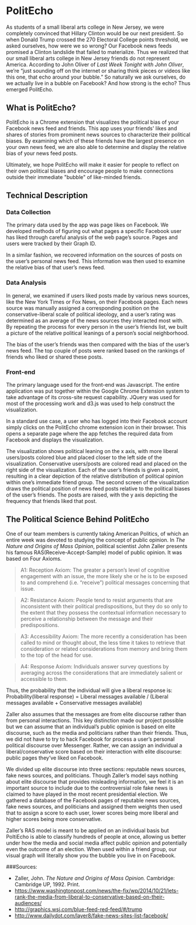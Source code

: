 # PolitEcho 

As students of a small liberal arts college in New Jersey, we were completely convinced that Hillary Clinton would be our next president. So when Donald Trump crossed the 270 Electoral College points threshold, we asked ourselves, how were we so wrong? Our Facebook news feeds promised a Clinton landslide that failed to materialize. Thus we realized that our small liberal arts college in New Jersey friends do not represent America. According to John Oliver of *Last Week Tonight with John Oliver*, we’re “just sounding off on the internet or sharing think pieces or videos like this one, that echo around your bubble.” So naturally we ask ourselves, do we actually live in a bubble on Facebook? And how strong is the echo? Thus emerged PolitEcho. 

## What is PolitEcho? 

PolitEcho is a Chrome extension that visualizes the political bias of your Facebook news feed and friends. This app uses your friends' likes and shares of stories from prominent news sources to characterize their political biases. By examining which of these friends have the largest presence on your own news feed, we are also able to determine and display the relative bias of your news feed posts.

Ultimately, we hope PolitEcho will make it easier for people to reflect on their own political biases and encourage people to make connections outside their immediate "bubble" of like-minded friends.

## Technical Description
### Data Collection
The primary data used by the app was page likes on Facebook. We developed methods of figuring out what pages a specific Facebook user has liked through careful analysis of the web page’s source. Pages and users were tracked by their Graph ID. 

In a similar fashion, we recovered information on the sources of posts on the user’s personal news feed. This information was then used to examine the relative bias of that user’s news feed.

### Data Analysis
In general, we examined if users liked posts made by various news sources, like the New York Times or Fox News, on their Facebook pages. Each news source was manually assigned a corresponding position on the conservative-liberal scale of political ideology, and a user’s rating was determined as an average of the news sources they interacted most with. By repeating the process for every person in the user’s friends list, we built a picture of the relative political leanings of a person’s social neighborhood.

The bias of the user’s friends was then compared with the bias of the user’s news feed. The top couple of posts were ranked based on the rankings of friends who liked or shared these posts. 

### Front-end
The primary language used for the front-end was Javascript. The entire application was put together within the Google Chrome Extension system to take advantage of its cross-site request capability. JQuery was used for most of the processing work and d3.js was used to help construct the visualization.

In a standard use case, a user who has logged into their Facebook account simply clicks on the PolitEcho chrome extension icon in their browser. This opens a separate page where the app fetches the required data from Facebook and displays the visualization.


<!-- Insert images here -->


The visualization shows political leaning on the x axis, with more liberal users/posts colored blue and placed closer to the left side of the visualization. Conservative users/posts are colored read and placed on the right side of the visualization. Each of the user’s friends is given a point, resulting in a clear depiction of the relative distribution of political opinion within one’s immediate friend group. The second screen of the visualization draws the political position of news feed posts relative to the political biases of the user’s friends. The posts are raised, with the y axis depicting the frequency that friends liked that post.

## The Political Science Behind PolitEcho 

One of our team members is currently taking American Politics, of which an entire week was devoted to studying the concept of public opinion. In *The Nature and Origins of Mass Opinion*, political scientist John Zaller presents his famous RAS(Receive-Accept-Sample) model of public opinion. It was based on Four Axioms. 

> A1: Reception Axiom:
The greater a person’s level of cognitive engagement with an issue, the more likely she or he is to be exposed to and comprehend (i.e. “receive”) political messages concerning that issue.
 
> A2: Resistance Axiom:
People tend to resist arguments that are inconsistent with their political predispositions, but they do so only to the extent that they possess the contextual information necessary to perceive a relationship between the message and their predispositions.
 
> A3: Accessibility Axiom:
The more recently a consideration has been called to mind or thought about, the less time it takes to retrieve that consideration or related considerations from memory and bring them to the top of the head for use.
 
> A4: Response Axiom:
Individuals answer survey questions by averaging across the considerations that are immediately salient or accessible to them.

Thus, the probability that the individual will give a liberal response is:  
Probability(liberal response) = Liberal messages available / (Liberal messages available + Conservative messages available) 

Zaller also assumes that the messages are from elite discourse rather than from personal interactions. This key distinction made our project possible but we can assume that an individual’s public opinion is based on elite discourse, such as the media and politicians rather than their friends. Thus, we did not have to try to hack Facebook for process a user’s personal political discourse over Messenger. Rather, we can assign an individual a liberal/conservative score based on their interaction with elite discourse: public pages they’ve liked on Facebook. 

We divided up elite discourse into three sections: reputable news sources, fake news sources, and politicians. Though Zaller’s model says nothing about elite discourse that provides misleading information, we feel it is an important source to include due to the controversial role fake news is claimed to have played in the most recent presidential election. We gathered a database of the Facebook pages of reputable news sources, fake news sources, and politicians and assigned them weights then used that to assign a score to each user, lower scores being more liberal and higher scores being more conservative. 

Zaller’s RAS model is meant to be applied on an individual basis but PoltiEcho is able to classify hundreds of people at once, allowing us better under how the media and social media affect public opinion and potentially even the outcome of an election. When used within a friend group, our visual graph will literally show you the bubble you live in on Facebook. 

###Sources: 
- Zaller, John. *The Nature and Origins of Mass Opinion.* Cambridge: Cambridge UP, 1992. Print.
- https://www.washingtonpost.com/news/the-fix/wp/2014/10/21/lets-rank-the-media-from-liberal-to-conservative-based-on-their-audiences/
- http://graphics.wsj.com/blue-feed-red-feed/#/trump
- http://www.dailydot.com/layer8/fake-news-sites-list-facebook/
